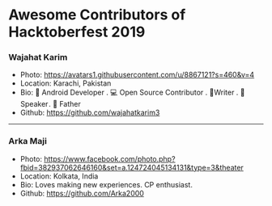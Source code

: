 ﻿# Awesome Contributors of Hacktoberfest 2019

### Wajahat Karim
- Photo: https://avatars1.githubusercontent.com/u/8867121?s=460&v=4
- Location: Karachi, Pakistan
- Bio: 📱 Android Developer . 💻 Open Source Contributor . 📝Writer . 🎤 Speaker . 👶 Father 
- Github: https://github.com/wajahatkarim3

-----------

### Arka Maji
- Photo: https://www.facebook.com/photo.php?fbid=382937062646160&set=a.124724045134131&type=3&theater
- Location: Kolkata, India
- Bio: Loves making new experiences. CP enthusiast.
- Github: https://github.com/Arka2000

